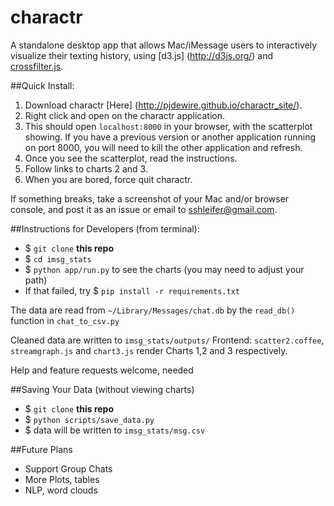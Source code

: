 # charactr
A standalone desktop app that allows Mac/iMessage users to interactively visualize their
texting history, using [d3.js] (http://d3js.org/) and [crossfilter.js](http://square.github.io/crossfilter/).

##Quick Install:
1. Download charactr [Here] (http://pjdewire.github.io/charactr_site/).
2. Right click and open on the charactr application.
3. This should open `localhost:8000` in your browser, with the scatterplot
   showing. If you have a previous version or another application running on port 8000, you will need to kill the other application and refresh.
4. Once you see the scatterplot, read the instructions.
5. Follow links to charts 2 and 3.
5. When you are bored, force quit charactr.

If something breaks, take a screenshot of your Mac and/or browser console, and post it as an
issue or email to sshleifer@gmail.com.

##Instructions for Developers (from terminal):
- $ `git clone` **this repo**
- $ `cd imsg_stats`
- $ `python app/run.py` to see the charts (you may need to adjust your path)
- If that failed, try $ `pip install -r requirements.txt`

The data are read from `~/Library/Messages/chat.db` by the `read_db()` function in `chat_to_csv.py`

Cleaned data are written to `imsg_stats/outputs/`
Frontend: `scatter2.coffee`, `streamgraph.js` and `chart3.js` render Charts 1,2 and 3 respectively.

Help and feature requests welcome, needed


##Saving Your Data (without viewing charts)
- $ `git clone` **this repo**
- $ `python scripts/save_data.py`
- $ data will be written to `imsg_stats/msg.csv`

##Future Plans

- Support Group Chats
- More Plots, tables
- NLP, word clouds
